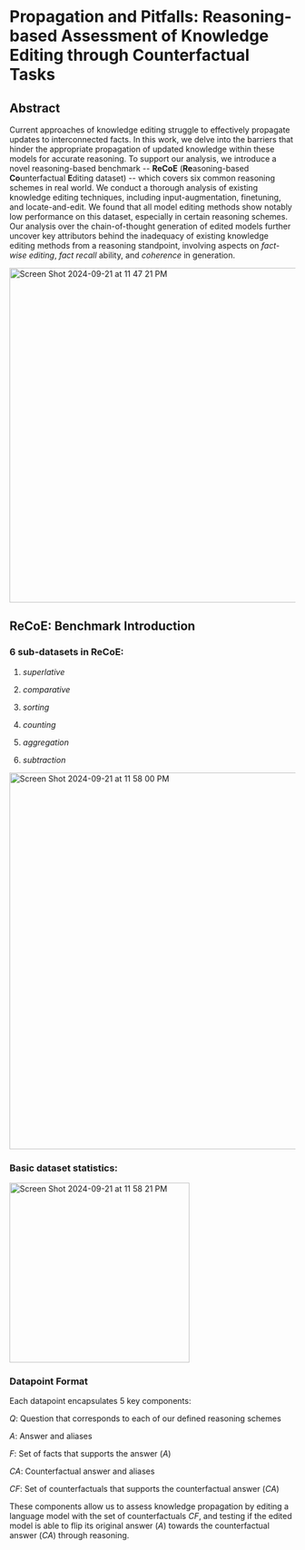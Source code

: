 # Propagation and Pitfalls: Reasoning-based Assessment of Knowledge Editing through Counterfactual Tasks

## Abstract
Current approaches of knowledge editing struggle to effectively propagate updates to interconnected facts. In this work, we delve into the barriers that hinder the appropriate propagation of updated knowledge within these models for accurate reasoning.  To support our analysis, we introduce a novel reasoning-based benchmark -- **ReCoE** (**Re**asoning-based **Co**unterfactual **E**diting dataset) -- which covers six common reasoning schemes in real world. We conduct a thorough analysis of existing knowledge editing techniques, including input-augmentation, finetuning, and locate-and-edit. We found that all model editing methods show notably low performance on this dataset, especially in certain reasoning schemes. Our analysis over the chain-of-thought generation of edited models further uncover key attributors behind the inadequacy of existing knowledge editing methods from a reasoning standpoint, involving aspects on _fact-wise editing_, _fact recall_ ability, and _coherence_ in generation.



<img width="590" alt="Screen Shot 2024-09-21 at 11 47 21 PM" src="https://github.com/user-attachments/assets/c70f8c26-985d-40ce-87d1-4aadb058c282">

## ReCoE: Benchmark Introduction

### 6 sub-datasets in ReCoE:

1. _superlative_
   
3. _comparative_
  
5. _sorting_
  
7. _counting_
  
9. _aggregation_
   
11. _subtraction_
    
<img width="664" alt="Screen Shot 2024-09-21 at 11 58 00 PM" src="https://github.com/user-attachments/assets/83ce48d0-c2d7-4d88-8c21-9a8369ee2193">

### Basic dataset statistics:

<img width="317" alt="Screen Shot 2024-09-21 at 11 58 21 PM" src="https://github.com/user-attachments/assets/0fe5c1e5-15df-4dd4-a3c6-95461b07b1d3">

### Datapoint Format

Each datapoint encapsulates 5 key components:

$Q$: Question that corresponds to each of our defined reasoning schemes

$A$: Answer and aliases

$F$: Set of facts that supports the answer ($A$)

$CA$: Counterfactual answer and aliases

$CF$: Set of counterfactuals that supports the counterfactual answer ($CA$)

These components allow us to assess knowledge propagation by editing a language model with the set of counterfactuals $CF$, and testing if the edited model is able to flip its original answer ($A$) towards the counterfactual answer ($CA$) through reasoning.
